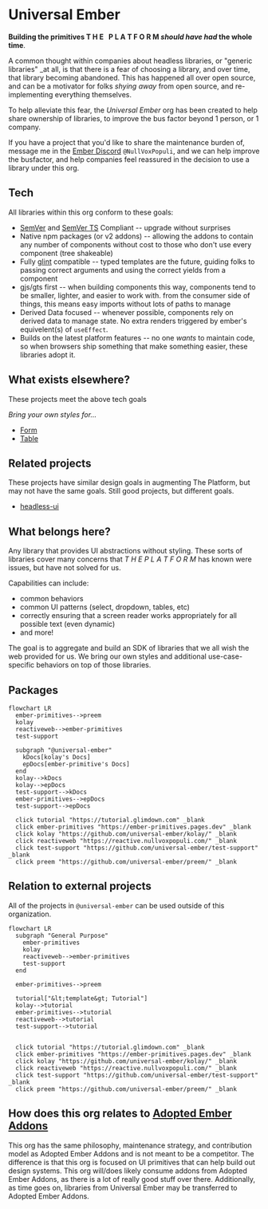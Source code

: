 # Universal Ember

**Building the primitives T H E &nbsp;  P L A T F O R M _should have had_ the whole time**.

A common thought within companies about headless libraries, or "generic libraries" _at all, is that there is a fear of choosing a library, and over time, that library becoming abandoned. This has happened all over open source, and can be a motivator for folks _shying away_ from open source, and re-implementing everything themselves. 

To help alleviate this fear, the _Universal Ember_ org has been created to help share ownership of libraries, to improve the bus factor beyond 1 person, or 1 company.

If you have a project that you'd like to share the maintenance burden of, message me in the [Ember Discord](https://discord.com/invite/emberjs) `@NullVoxPopuli`, and we can help improve the busfactor, and help companies feel reassured in the decision to use a library under this org.

## Tech

All libraries within this org conform to these goals:
- [SemVer](https://semver.org/) and [SemVer TS](https://www.semver-ts.org/) Compliant -- upgrade without surprises
- Native npm packages (or v2 addons) -- allowing the addons to contain any number of components without cost to those who don't use every component (tree shakeable)
- Fully [glint](https://typed-ember.gitbook.io/glint) compatible -- typed templates are the future, guiding folks to passing correct arguments and using the correct yields from a component
- gjs/gts first -- when building components this way, components tend to be smaller, lighter, and easier to work with. from the consumer side of things, this means easy imports without lots of paths to manage
- Derived Data focused -- whenever possible, components rely on derived data to manage state. No extra renders triggered by ember's equivelent(s) of `useEffect`.
- Builds on the latest platform features -- no one _wants_ to maintain code, so when browsers ship something that make something easier, these libraries adopt it.

## What exists elsewhere?

These projects meet the above tech goals

_Bring your own styles for..._
- [Form](https://ember-headless-form.pages.dev/)
- [Table](https://ember-headless-table.pages.dev/)

## Related projects

These projects have similar design goals in augmenting The Platform, but may not have the same goals. Still good projects, but different goals.

- [headless-ui](https://github.com/GavinJoyce/ember-headlessui/)

## What belongs here?

Any library that provides UI abstractions without styling.
These sorts of libraries cover many concerns that _T H E   P L A T F O R M_ has known were issues, but have not solved for us.

Capabilities can include:
 - common behaviors
 - common UI patterns (select, dropdown, tables, etc)
 - correctly ensuring that a screen reader works appropriately for all possible text (even dynamic)
 - and more!
 
The goal is to aggregate and build an SDK of libraries that we all wish the web provided for us.
We bring our own styles and additional use-case-specific behaviors on top of those libraries.


## Packages 

```mermaid
flowchart LR  
  ember-primitives-->preem
  kolay
  reactiveweb-->ember-primitives
  test-support
  
  subgraph "@universal-ember"
    kDocs[kolay's Docs]
    epDocs[ember-primitive's Docs]
  end
  kolay-->kDocs
  kolay-->epDocs
  test-support-->kDocs
  ember-primitives-->epDocs
  test-support-->epDocs

  click tutorial "https://tutorial.glimdown.com" _blank
  click ember-primitives "https://ember-primitives.pages.dev" _blank
  click kolay "https://github.com/universal-ember/kolay/" _blank
  click reactiveweb "https://reactive.nullvoxpopuli.com/" _blank
  click test-support "https://github.com/universal-ember/test-support" _blank
  click preem "https://github.com/universal-ember/preem/" _blank
```

## Relation to external projects

All of the projects in `@universal-ember` can be used outside of this organization.

```mermaid
flowchart LR  
  subgraph "General Purpose"
    ember-primitives
    kolay
    reactiveweb-->ember-primitives
    test-support
  end

  ember-primitives-->preem

  tutorial["&lt;template&gt; Tutorial"]
  kolay-->tutorial
  ember-primitives-->tutorial
  reactiveweb-->tutorial
  test-support-->tutorial
 

  click tutorial "https://tutorial.glimdown.com" _blank
  click ember-primitives "https://ember-primitives.pages.dev" _blank
  click kolay "https://github.com/universal-ember/kolay/" _blank
  click reactiveweb "https://reactive.nullvoxpopuli.com/" _blank
  click test-support "https://github.com/universal-ember/test-support" _blank
  click preem "https://github.com/universal-ember/preem/" _blank
```


## How does this org relates to [Adopted Ember Addons](https://github.com/adopted-ember-addons)

This org has the same philosophy, maintenance strategy, and contribution model as Adopted Ember Addons and is not meant to be a competitor.
The difference is that this org is focused on UI primitives that can help build out design systems.
This org will/does likely consume addons from Adopted Ember Addons, as there is a lot of really good stuff over there.
Additionally, as time goes on, libraries from Universal Ember may be transferred to Adopted Ember Addons.

